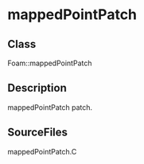 # mappedPointPatch 
## Class
Foam::mappedPointPatch

## Description
mappedPointPatch patch.

## SourceFiles
mappedPointPatch.C

